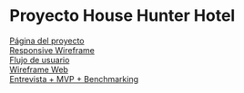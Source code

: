 <!DOCTYPE html>
<html lang="es">
<head>
    <meta charset="UTF-8">
    <meta name="viewport" content="width=device-width, initial-scale=1.0">
    <meta name="description" content="House hunter">
    <meta name="keywords" content="hosteles, viajes, hoteles">
    <meta name="author" content="Islas - Piccioni - Lignac">
    <meta name="publisher" content="Islas - Piccioni - Lignac">
    <title>House hunter</title>
    <link href="https://fonts.googleapis.com/css2?family=Montserrat:wght@400;700&display=swap" rel="stylesheet">
    <link rel="stylesheet" href="estilo.css">
</head>
<body>
   <h1>Proyecto House Hunter Hotel</h1>
    <a href="https://proyecto-hunter-hotel.vercel.app/"> Página del proyecto </a> <br>
    <a href="https://drive.google.com/file/d/1kjUaDsbY3CtAMRLbdD5Qay8bzTiFunHT/view?usp=sharing"> Responsive Wireframe </a> <br>
    <a href="https://drive.google.com/file/d/15xj2FjDywmswbFpxRoVZyIPoWcl5X0ki/view?usp=sharing"> Flujo de usuario </a><br>
    <a href="https://drive.google.com/file/d/11D0fyU9TzxVhxyxchConiMJ_wc7fa0wl/view?usp=sharing"> Wireframe Web </a><br>
    <a href="https://drive.google.com/file/d/1irfrNs-YBwbAmpctey_vTrOR2tyFfIi5/view?usp=sharing"> Entrevista + MVP + Benchmarking </a>
    
</body>
</html>

